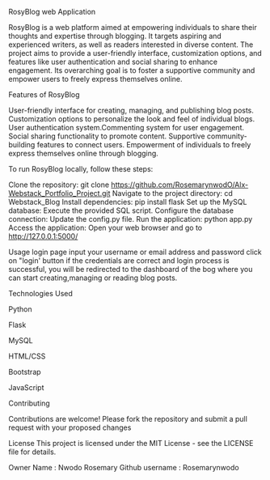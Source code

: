 RosyBlog web Application

RosyBlog is a web platform aimed at empowering individuals to share their thoughts and expertise through blogging. 
It targets aspiring and experienced writers, as well as readers interested in diverse content. 
The project aims to provide a user-friendly interface, customization options, and features like user authentication and social sharing to enhance engagement. 
Its overarching goal is to foster a supportive community and empower users to freely express themselves online.

Features of RosyBlog

User-friendly interface for creating, managing, and publishing blog posts.
Customization options to personalize the look and feel of individual blogs.
User authentication system.Commenting system for user engagement.
Social sharing functionality to promote content.
Supportive community-building features to connect users.
Empowerment of individuals to freely express themselves online through blogging.

To run RosyBlog locally, follow these steps:

Clone the repository: git clone https://github.com/RosemarynwodO/Alx-Webstack_Portfolio_Project.git
Navigate to the project directory: 
cd Webstack_Blog
Install dependencies: pip install flask
Set up the MySQL database: Execute the provided SQL script.
Configure the database connection: Update the config.py file.
Run the application: python app.py
Access the application: Open your web browser and go to http://127.0.0.1:5000/

Usage
login page
input your username or email address and password
click on "login' button
if the credentials are correct and login process is successful, you will be redirected to the dashboard of the bog where you can start creating,managing or reading blog posts.

Technologies Used

Python

Flask

MySQL

HTML/CSS

Bootstrap

JavaScript

Contributing

Contributions are welcome! Please fork the repository and submit a pull request with your proposed changes

License
This project is licensed under the MIT License - see the LICENSE file for details.

Owner
Name : Nwodo Rosemary
Github username : Rosemarynwodo
